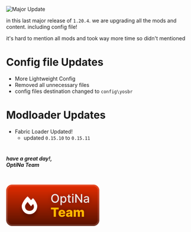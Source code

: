 ![Major Update](https://github.com/NotAGanesh/OptiNa-Reborn/blob/main/update_banners/major_update.png?raw=true)

in this last major release of `1.20.4`. we are upgrading all the mods and content. including config file!

it's hard to mention all mods and took way more time so didn't mentioned


# Config file Updates
- More Lightweight Config
- Removed all unnecessary files
- config files destination changed to `config\yosbr`


# Modloader Updates
- Fabric Loader Updated!
    - updated `0.15.10` to `0.15.11`

 #

***have a great day!,*** <br>
***OptiNa Team***

<br>

![OptiNa Team](https://raw.githubusercontent.com/NotAGanesh/OptiNa-Team/c834c07242f36d99bc07b4e6b1219cd71d7470e0/badges/cozy.svg)
